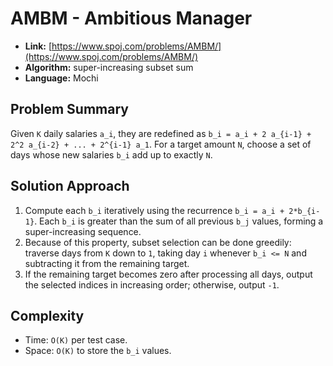 # AMBM - Ambitious Manager

- **Link:** [https://www.spoj.com/problems/AMBM/](https://www.spoj.com/problems/AMBM/)
- **Algorithm:** super-increasing subset sum
- **Language:** Mochi

## Problem Summary
Given `K` daily salaries `a_i`, they are redefined as
`b_i = a_i + 2 a_{i-1} + 2^2 a_{i-2} + ... + 2^{i-1} a_1`.
For a target amount `N`, choose a set of days whose new salaries `b_i`
add up to exactly `N`.

## Solution Approach
1. Compute each `b_i` iteratively using the recurrence `b_i = a_i + 2*b_{i-1}`.
   Each `b_i` is greater than the sum of all previous `b_j` values,
   forming a super-increasing sequence.
2. Because of this property, subset selection can be done greedily:
   traverse days from `K` down to `1`, taking day `i` whenever `b_i <= N`
   and subtracting it from the remaining target.
3. If the remaining target becomes zero after processing all days,
   output the selected indices in increasing order; otherwise, output `-1`.

## Complexity
- Time: `O(K)` per test case.
- Space: `O(K)` to store the `b_i` values.
